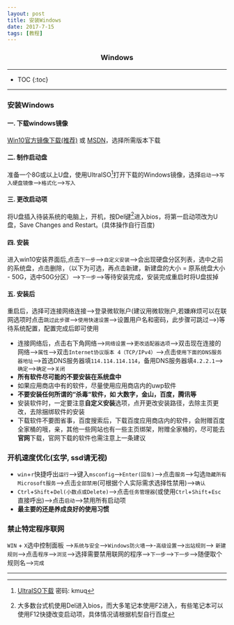 ```yaml
---
layout: post
title: 安装Windows
date: 2017-7-15
tags: [教程]
---
```


<center><h3><strong>Windows</strong></h3></center>

---

* TOC
{:toc}

---

### 安装Windows
#### 一. 下载windows镜像
[Win10官方镜像下载(推荐)](https://www.microsoft.com/zh-cn/software-download/windows10ISO) 或 [MSDN](http://itellyou.cn/)，选择所需版本下载

#### 二. 制作启动盘
准备一个8G或以上U盘，使用UltraISO[^1]打开下载的Windows镜像，选择`启动`-->`写入硬盘镜像`-->`格式化`-->`写入`

[^1]: [UltraISO下载](https://pan.baidu.com/s/1o8jvw0q) 密码: kmuq

#### 三. 更改启动项
将U盘插入待装系统的电脑上，开机，按Del键[^2]进入bios，将第一启动项改为U盘，Save Changes and Restart。(具体操作自行百度)

[^2]: 大多数台式机使用Del进入bios，而大多笔记本使用F2进入，有些笔记本可以使用F12快捷改变启动项，具体情况请根据机型自行百度

#### 四. 安装
进入win10安装界面后,点击`下一步`-->`自定义安装`-->会出现硬盘分区列表，选中之前的系统盘，点击删除，（以下为可选，再点击新建，新建盘的大小 = 原系统盘大小 - 50G，选中50G分区）-->`下一步`-->等待安装完成，安装完成重启时将U盘拔掉

#### 五. 安装后
重启后，选择可连接网络连接-->登录微软账户(建议用微软账户,若嫌麻烦可以在联网选项时点击`跳过此步骤`-->`使用快速设置`-->设置用户名和密码，此步骤可跳过-->)等待系统配置，配置完成后即可使用

+ 连接网络后，点击右下角网络-->`网络设置`-->`更改适配器选项`-->双击现在连接的网络-->`属性`-->双击`Internet协议版本 4（TCP/IPv4）`-->点击`使用下面的DNS服务器地址`-->首选DNS服务器填`114.114.114.114`，备用DNS服务器填`4.2.2.1`-->`确定`-->`确定`-->`关闭`
+ **所有软件尽可能的不要安装在系统盘中**
+ 如果应用商店中有的软件，尽量使用应用商店内的uwp软件
+ **不要安装任何所谓的“杀毒“软件，如 大数字，金山，百度，腾讯等**
+ 安装软件时，一定要注意**自定义安装**选项，点开更改安装路径，去除主页更改，去除捆绑软件的安装
+ 下载软件不要图省事，百度搜索后，下载百度应用商店内的软件，会附赠百度全家桶的哦，亲，其他一些网站也有一些主页绑架，附赠全家桶的，尽可能去**官网**下载，官网下载的软件也需注意上一条建议

### 开机速度优化(玄学, ssd请无视)
+ `win`+`r`快捷呼出`运行`-->键入`msconfig`-->`Enter(回车)`-->点击`服务`-->勾选`隐藏所有Microsoft服务`-->点击`全部禁用`(可根据个人实际需求选择性禁用)-->`确认`
+ `Ctrl`+`Shift`+`Del(小数点或Delete)`-->点击`任务管理器`(或使用`Ctrl`+`Shift`+`Esc`直接呼出)-->点击`启动`-->禁用所有启动项
+ **最主要的还是养成良好的使用习惯**

### 禁止特定程序联网
`WIN` + `X`选中控制面板 -->`系统与安全`-->`Windows防火墙`-->-`高级设置`-->`出站规则`--> `新建规则`-->点击`程序`-->`浏览`-->选择需要禁用联网的程序-->`下一步`-->`下一步`-->随便取个规则名-->`完成`

---